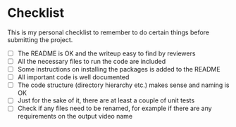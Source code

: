 # Checklist

This is my personal checklist to remember to do certain things before submitting the project.

* [ ] The README is OK and the writeup easy to find by reviewers
* [ ] All the necessary files to run the code are included 
* [ ] Some instructions on installing the packages is added to the README 
* [ ] All important code is well documented
* [ ] The code structure (directory hierarchy etc.) makes sense and naming is OK
* [ ] Just for the sake of it, there are at least a couple of unit tests
* [ ] Check if any files need to be renamed, for example if there are any requirements on the output video name
